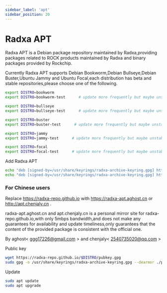 ```yaml
---
sidebar_label: 'apt'
sidebar_position: 20
---
```


# Radxa APT

Radxa APT is a Debian package repository maintained by Radxa,providing packages related to ROCK products maintained by Radxa and binary packages provided by Rockchip.

Currently Radxa APT supports Debian Bookworm,Debian Bullseye,Debian Buster,Ubuntu Jammy and Ubuntu Focal,each distribution has beta and stable repositories,please choose one of the following.
```bash
export DISTRO=bookworm
export DISTRO=bookworm-test      # update more frequently but maybe unstable

export DISTRO=bullseye
export DISTRO=bullseye-test      # update more frequently but maybe unstable

export DISTRO=buster
export DISTRO=buster-test      # update more frequently but maybe unstable

export DISTRO=jammy
export DISTRO=jammy-test      # update more frequently but maybe unstable

export DISTRO=focal
export DISTRO=focal-test      # update more frequently but maybe unstable
```

Add Radxa APT

```bash
echo "deb [signed-by=/usr/share/keyrings/radxa-archive-keyring.gpg] https://radxa-repo.github.io/$DISTRO/ $DISTRO main" | sudo tee -a /etc/apt/sources.list.d/radxa.list
echo "deb [signed-by=/usr/share/keyrings/radxa-archive-keyring.gpg] https://radxa-repo.github.io/$DISTRO/ rockchip-$DISTRO main" | sudo tee -a /etc/apt/sources.list.d/radxa-rockchip.list
```

### For Chinese users

Replace https://radxa-repo.github.io with https://radxa-apt.aghost.cn or http://apt.chenjaly.cn .

radxa-apt.aghost.cn and apt.chenjaly.cn is a personal mirror site for radxa-repo.github.io,with only 5mbps bandwidth,and does not make any guarantees for availability and update timeliness,only guarantees that the content of the provided package is consistent with the official one.

By aghost< ggg17226@gmail.com > and chenjaly< 2540735020@qq.com >

Public key

```bash
wget https://radxa-repo.github.io/$DISTRO/pubkey.gpg
sudo gpg -o /usr/share/keyrings/radxa-archive-keyring.gpg --dearmor ./pubkey.gpg
```

Update

```bash
sudo apt update
sudo apt upgrade
```
